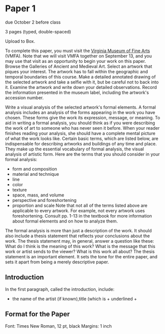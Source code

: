 # Paper 1
due October 2 before class

3 pages (typed, double-spaced)

Upload to Box.

To complete this paper, you must visit the [Virginia Museum of Fine Arts](https://www.vmfa.museum/) (VMFA). Note that we will visit VMFA together on September 13, and you may use that visit as an opportunity to begin your work on this paper. Browse the Galleries of Ancient and Medieval Art. Select an artwork that piques your interest. The artwork has to fall within the geographic and temporal boundaries of this course. Make a detailed  annotated drawing of the selected artwork and take a selfie with it, but be careful not to back into it. Examine the artwork and write down your detailed observations. Record the information presented in the museum label, including the artwork's accession number.

Write a visual analysis of the selected artwork's formal elements. A formal analysis includes an analysis of the forms appearing in the work you have chosen. These forms give the work its expression, message, or meaning. To aid in writing a formal analysis, you should think as if you were describing the work of art to someone who has never seen it before. When your reader finishes reading your analysis, she should have a complete mental picture of what the work looks like. Certain basic terms, which are listed below, are indispensable for describing artworks and buildings of any time and place. They make up the essential vocabulary of formal analysis, the visual analysis of artistic form. Here are the terms that you should consider in your formal analysis:
* form and composition
* material and technique
* line
* color
* texture
* space, mass, and volume
* perspective and foreshortening
* proportion and scale
Note that not all of the terms listed above are applicable to every artwork. For example, not every artwork uses foreshortening. Consult pp. 1-13 in the textbook for more information about formal elements and on how to analyze them.

The formal analysis is more than just a description of the work. It should also include a thesis statement that reflects your conclusions about the work.  The thesis statement may, in general, answer a question like these:  What do I think is the meaning of this work? What is the message that this work or artist sends to the viewer? What is this work all about? The thesis statement is an important element. It sets the tone for the entire paper, and sets it apart from being a merely descriptive paper.

## Introduction
In the first paragraph, called the introduction, include:
* the name of the artist (if known),title (which is + underlined +

## Format for the Paper
Font: Times New Roman, 12 pt, black
Margins: 1 inch
